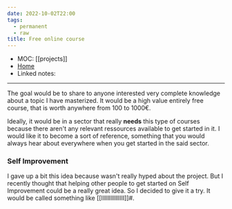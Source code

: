 ```yaml
---
date: 2022-10-02T22:00
tags:
  - permanent
  - raw
title: Free online course
---
```

- MOC: [[projects]]
- [Home](https://misudashi.ga/)
- Linked notes: 
----------
The goal would be to share to anyone interested very complete knowledge about a topic I have masterized. It would be a high value entirely free course, that is worth anywhere from 100 to 1000€. 

Ideally, it would be in a sector that really **needs** this type of courses because there aren't any relevant ressources available to get started in it. I would like it to become a sort of reference, something that you would always hear about everywhere when you get started in the said sector. 

### Self Improvement
I gave up a bit this idea because wasn't really hyped about the project. But I recently thought that helping other people to get started on Self Improvement could be a really great idea. So I decided to give it a try. It would be called something like [[IlIllIIIllllIII]]#.